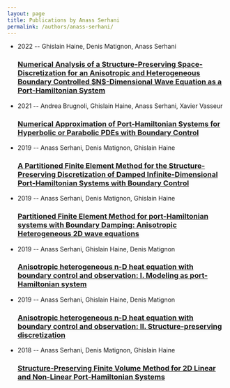 ```yaml
---
layout: page
title: Publications by Anass Serhani
permalink: /authors/anass-serhani/
---
```


<ul class="post-list">
<li><span class='post-meta'>2022 -- Ghislain Haine, Denis Matignon, Anass Serhani</span><h3><a class='post-link' href='../../numerical-analysis-of-a-structure-preserving-space-discretization-for-an-anisotropic-and-heterogeneous-boundary-controlled-n-dimensional-wave-equation-as-a-port-hamiltonian-system'>Numerical Analysis of a Structure-Preserving Space-Discretization for an Anisotropic and Heterogeneous Boundary Controlled $N$-Dimensional Wave Equation as a Port-Hamiltonian System</a></h3></li>
<li><span class='post-meta'>2021 -- Andrea Brugnoli, Ghislain Haine, Anass Serhani, Xavier Vasseur</span><h3><a class='post-link' href='../../numerical-approximation-of-port-hamiltonian-systems-for-hyperbolic-or-parabolic-pdes-with-boundary-control'>Numerical Approximation of Port-Hamiltonian Systems for Hyperbolic or Parabolic PDEs with Boundary Control</a></h3></li>
<li><span class='post-meta'>2019 -- Anass Serhani, Denis Matignon, Ghislain Haine</span><h3><a class='post-link' href='../../a-partitioned-finite-element-method-for-the-structure-preserving-discretization-of-damped-infinite-dimensional-port-hamiltonian-systems-with-boundary-control'>A Partitioned Finite Element Method for the Structure-Preserving Discretization of Damped Infinite-Dimensional Port-Hamiltonian Systems with Boundary Control</a></h3></li>
<li><span class='post-meta'>2019 -- Anass Serhani, Denis Matignon, Ghislain Haine</span><h3><a class='post-link' href='../../partitioned-finite-element-method-for-port-hamiltonian-systems-with-boundary-damping-anisotropic-heterogeneous-2d-wave-equations'>Partitioned Finite Element Method for port-Hamiltonian systems with Boundary Damping: Anisotropic Heterogeneous 2D wave equations</a></h3></li>
<li><span class='post-meta'>2019 -- Anass Serhani, Ghislain Haine, Denis Matignon</span><h3><a class='post-link' href='../../anisotropic-heterogeneous-n-d-heat-equation-with-boundary-control-and-observation-i-modeling-as-port-hamiltonian-system'>Anisotropic heterogeneous n-D heat equation with boundary control and observation: I. Modeling as port-Hamiltonian system</a></h3></li>
<li><span class='post-meta'>2019 -- Anass Serhani, Ghislain Haine, Denis Matignon</span><h3><a class='post-link' href='../../anisotropic-heterogeneous-n-d-heat-equation-with-boundary-control-and-observation-ii-structure-preserving-discretization'>Anisotropic heterogeneous n-D heat equation with boundary control and observation: II. Structure-preserving discretization</a></h3></li>
<li><span class='post-meta'>2018 -- Anass Serhani, Denis Matignon, Ghislain Haine</span><h3><a class='post-link' href='../../structure-preserving-finite-volume-method-for-2d-linear-and-non-linear-port-hamiltonian-systems'>Structure-Preserving Finite Volume Method for 2D Linear and Non-Linear Port-Hamiltonian Systems</a></h3></li>

</ul>
